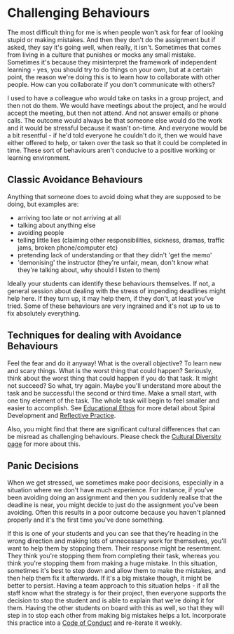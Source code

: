 # Challenging Behaviours

The most difficult thing for me is when people won't ask for fear of looking stupid or making mistakes. And then they don't do the assignment but if asked, they say it's going well, when really, it isn't. Sometimes that comes from living in a culture that punishes or mocks any small mistake. Sometimes it's because they misinterpret the framework of independent learning - yes, you should try to do things on your own, but at a certain point, the reason we're doing this is to learn how to collaborate with other people. How can you collaborate if you don't communicate with others? 

I used to have a colleague who would take on tasks in a group project, and then not do them. We would have meetings about the project, and he would accept the meeting, but then not attend. And not answer emails or phone calls. The outcome would always be that someone else would do the work and it would be stressful because it wasn't on-time. And everyone would be a bit resentful - if he'd told everyone he couldn't do it, then we would have either offered to help, or taken over the task so that it could be completed in time. These sort of behaviours aren't conducive to a positive working or learning environment.  

## Classic Avoidance Behaviours

Anything that someone does to avoid doing what they are supposed to be doing, but examples are:
- arriving too late or not arriving at all
- talking about anything else
- avoiding people
- telling little lies (claiming other responsibilities, sickness, dramas, traffic jams, broken phone/computer etc)
- pretending lack of understanding or that they didn't 'get the memo'
- 'demonising' the instructor (they're unfair, mean, don't know what they're talking about, why should I listen to them)

Ideally your students can identify these behaviours themselves. If not, a general session about dealing with the stress of impending deadlines might help here. If they turn up, it may help them, if they don't, at least you've tried. Some of these behaviours are very ingrained and it's not up to us to fix absolutely everything.

## Techniques for dealing with Avoidance Behaviours

Feel the fear and do it anyway! What is the overall objective? To learn new and scary things. What is the worst thing that could happen? Seriously, think about the worst thing that could happen if you do that task. It might not succeed? So what, try again. Maybe you'll understand more about the task and be successful the second or third time. Make a small start, with one tiny element of the task. The whole task will begin to feel smaller and easier to accomplish. See [Educational Ethos](educational_ethos.md) for more detail about Spiral Development and [Reflective Practice](reflective_practice.md).

Also, you might find that there are significant cultural differences that can be misread as challenging behaviours. Please check the [Cultural Diversity page](cultural_diversity.md) for more about this.


## Panic Decisions

When we get stressed, we sometimes make poor decisions, especially in a situation where we don't have much experience. For instance, if you've been avoiding doing an assignment and then you suddenly realise that the deadline is near, you might decide to just do the assignment you've been avoiding. Often this results in a poor outcome because you haven't planned properly and it's the first time you've done something. 

If this is one of your students and you can see that they're heading in the wrong direction and making lots of unnecessary work for themselves, you'll want to help them by stopping them. Their response might be resentment. They think you're stopping them from completing their task, whereas you think you're stopping them from making a huge mistake. In this situation, sometimes it's best to step down and allow them to make the mistakes, and then help them fix it afterwards. If it's a big mistake though, it might be better to persist. Having a team approach to this situation helps - if all the staff know what the strategy is for their project, then everyone supports the decision to stop the student and is able to explain that we're doing it for them. Having the other students on board with this as well, so that they will step in to stop each other from making big mistakes helps a lot. Incorporate this practice into a [Code of Conduct](space.md) and re-iterate it weekly. 